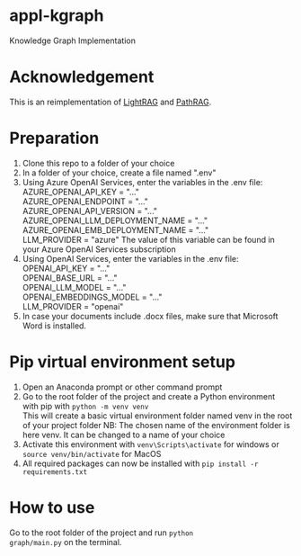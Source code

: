 # appl-kgraph
Knowledge Graph Implementation

# Acknowledgement
This is an reimplementation of [LightRAG](https://github.com/HKUDS/LightRAG) and [PathRAG](https://github.com/BUPT-GAMMA/PathRAG).


# Preparation
1. Clone this repo to a folder of your choice
2. In a folder of your choice, create a file named ".env"
3. Using Azure OpenAI Services, enter the variables in the .env file:<br>
    AZURE_OPENAI_API_KEY = "..."<br>
    AZURE_OPENAI_ENDPOINT = "..."<br>
    AZURE_OPENAI_API_VERSION = "..."<br>
    AZURE_OPENAI_LLM_DEPLOYMENT_NAME = "..."<br>
    AZURE_OPENAI_EMB_DEPLOYMENT_NAME = "..."<br>
    LLM_PROVIDER = "azure"
The value of this variable can be found in your Azure OpenAI Services subscription
4. Using OpenAI Services, enter the variables in the .env file:<br>
    OPENAI_API_KEY = "..."<br>
    OPENAI_BASE_URL = "..."<br>
    OPENAI_LLM_MODEL = "..."<br>
    OPENAI_EMBEDDINGS_MODEL = "..."<br>
    LLM_PROVIDER = "openai"
5. In case your documents include .docx files, make sure that Microsoft Word is installed.


# Pip virtual environment setup
1. Open an Anaconda prompt or other command prompt
2. Go to the root folder of the project and create a Python environment with pip with <code>python -m venv venv</code><br>
This will create a basic virtual environment folder named venv in the root of your project folder
NB: The chosen name of the environment folder is here venv. It can be changed to a name of your choice
3. Activate this environment with <code>venv\Scripts\activate</code> for windows or <code>source venv/bin/activate</code> for MacOS
4. All required packages can now be installed with <code>pip install -r requirements.txt</code>

# How to use
Go to the root folder of the project and run <code>python graph/main.py</code> on the terminal.